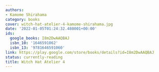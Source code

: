 ```yaml
---
authors:
- Kamome Shirahama
category: books
cover: witch-hat-atelier-4-kamome-shirahama.jpg
date: '2022-01-05T01:24:32.480001+00:00'
ids:
  google_books: I8m2DwAAQBAJ
  isbn_10: '1646591062'
  isbn_13: '9781646591060'
link: https://play.google.com/store/books/details?id=I8m2DwAAQBAJ
status: currently-reading
title: Witch Hat Atelier 4
---
```

